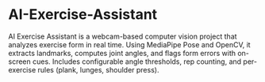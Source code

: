 # AI-Exercise-Assistant
AI Exercise Assistant is a webcam-based computer vision project that analyzes exercise form in real time. Using MediaPipe Pose and OpenCV, it extracts landmarks, computes joint angles, and flags form errors with on-screen cues. Includes configurable angle thresholds, rep counting, and per-exercise rules (plank, lunges, shoulder press).
